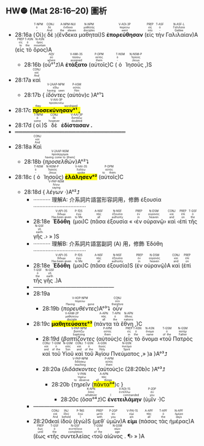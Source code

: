 ## HW❿ (Mat 28:16–20) 圖析

- <rt>28:16a</rt> (<RUBY><ruby><ruby>Οἱ<rt>-</rt></ruby><rt>ὁ</rt></ruby><rt>T-NPM</rt></RUBY>)⦇ <RUBY><ruby><ruby>δὲ<rt>And</rt></ruby><rt>δέ</rt></ruby><rt>CONJ</rt></RUBY> ⦈(<RUBY><ruby><ruby>ἕνδεκα<rt>the eleven</rt></ruby><rt>ἕνδεκα</rt></ruby><rt>A-NPM-NUI</rt></RUBY> <RUBY><ruby><ruby>μαθηταὶ<rt>disciples</rt></ruby><rt>μαθητής</rt></ruby><rt>N-NPM</rt></RUBY>)S <RUBY><ruby><ruby><strong>ἐπορεύθησαν</strong><rt>went</rt></ruby><rt>πορεύω</rt></ruby><rt>V-AOI-3P</rt></RUBY> (<RUBY><ruby><ruby>εἰς<rt>into</rt></ruby><rt>εἰς</rt></ruby><rt>PREP</rt></RUBY> <RUBY><ruby><ruby>τὴν<rt>-</rt></ruby><rt>ὁ</rt></ruby><rt>T-ASF</rt></RUBY> <RUBY><ruby><ruby>Γαλιλαίαν<rt>Galilee</rt></ruby><rt>Γαλιλαία</rt></ruby><rt>N-ASF-L</rt></RUBY>)A (<RUBY><ruby><ruby>εἰς<rt>to</rt></ruby><rt>εἰς</rt></ruby><rt>PREP</rt></RUBY> <RUBY><ruby><ruby>τὸ<rt>the</rt></ruby><rt>ὁ</rt></ruby><rt>T-ASN</rt></RUBY> <RUBY><ruby><ruby>ὄρος<rt>mountain</rt></ruby><rt>ὄρος</rt></ruby><rt>N-ASN</rt></RUBY>)A 
	- <rt>28:16b</rt> (<RUBY><ruby><ruby>οὗ°¹⮥<rt>where</rt></ruby><rt>οὗ</rt></ruby><rt>ADV</rt></RUBY>)A <RUBY><ruby><ruby><strong>ἐτάξατο</strong><rt>assigned</rt></ruby><rt>τάσσω</rt></ruby><rt>V-AMI-3S</rt></RUBY> (<RUBY><ruby><ruby>αὐτοῖς<rt>them</rt></ruby><rt>αὐτός</rt></ruby><rt>P-DPM</rt></RUBY>)C (<RUBY><ruby><ruby>ὁ<rt>-</rt></ruby><rt>ὁ</rt></ruby><rt>T-NSM</rt></RUBY> <RUBY><ruby><ruby>Ἰησοῦς ,<rt>Jesus</rt></ruby><rt>Ἰησοῦς</rt></ruby><rt>N-NSM-P</rt></RUBY>)S
- <rt>28:17a</rt> <RUBY><ruby><ruby>καὶ<rt>And</rt></ruby><rt>καί</rt></ruby><rt>CONJ</rt></RUBY> 
	- <rt>28:17b</rt> { <RUBY><ruby><ruby><em>ἰδόντες</em><rt>having seen</rt></ruby><rt>εἴδω</rt></ruby><rt>V-2AAP-NPM</rt></RUBY> (<RUBY><ruby><ruby>αὐτὸν<rt>Him</rt></ruby><rt>αὐτός</rt></ruby><rt>P-ASM</rt></RUBY>)c }A°¹⮧ 
- <rt>28:17c</rt> <RUBY><ruby><ruby><mark><strong>προσεκύνησαν°¹ ,</strong></mark><rt>they worshiped</rt></ruby><rt>προσκυνέω</rt></ruby><rt>V-AAI-3P</rt></RUBY> 
- <rt>28:17d</rt> (<RUBY><ruby><ruby>οἱ<rt>some</rt></ruby><rt>ὁ</rt></ruby><rt>T-NPM</rt></RUBY>)S <RUBY><ruby><ruby>δὲ<rt>however</rt></ruby><rt>δέ</rt></ruby><rt>CONJ</rt></RUBY> <RUBY><ruby><ruby><strong>ἐδίστασαν .</strong><rt>doubted</rt></ruby><rt>διστάζω</rt></ruby><rt>V-AAI-3P</rt></RUBY> 
- ═════════════════════════════
- <rt>28:18a</rt> <RUBY><ruby><ruby>Καὶ<rt>And</rt></ruby><rt>καί</rt></ruby><rt>CONJ</rt></RUBY> 
	- <rt>28:18b</rt> {<RUBY><ruby><ruby><em>προσελθὼν</em><rt>having come to [them]</rt></ruby><rt>προσέρχομαι</rt></ruby><rt>V-2AAP-NSM</rt></RUBY>}A°²⮧ 
- <rt>28:18c</rt> (<RUBY><ruby><ruby>ὁ<rt>-</rt></ruby><rt>ὁ</rt></ruby><rt>T-NSM</rt></RUBY> <RUBY><ruby><ruby>Ἰησοῦς<rt>Jesus</rt></ruby><rt>Ἰησοῦς</rt></ruby><rt>N-NSM-P</rt></RUBY>) <RUBY><ruby><ruby><mark><strong>ἐλάλησεν°²</strong></mark><rt>spoke</rt></ruby><rt>λαλέω</rt></ruby><rt>V-AAI-3S</rt></RUBY> (<RUBY><ruby><ruby>αὐτοῖς<rt>to them</rt></ruby><rt>αὐτός</rt></ruby><rt>P-DPM</rt></RUBY>)C 
	- <rt>28:18d</rt> { <RUBY><ruby><ruby><em>λέγων ·</em><rt>saying</rt></ruby><rt>λέγω</rt></ruby><rt>V-PAP-NSM</rt></RUBY>}A°²⮥ 
		- ··········· 理解A: 介系詞片語當形容詞用，修飾 ἐξουσία ··································
		- <rt>28:18e</rt> <RUBY><ruby><ruby><strong>Ἐδόθη</strong><rt>Has been given</rt></ruby><rt>δίδωμι</rt></ruby><rt>V-API-3S</rt></RUBY> (<RUBY><ruby><ruby>μοι<rt>to Me</rt></ruby><rt>ἐγώ</rt></ruby><rt>P-1DS</rt></RUBY>)C (<RUBY><ruby><ruby>πᾶσα<rt>all</rt></ruby><rt>πᾶς</rt></ruby><rt>A-NSF</rt></RUBY> <RUBY><ruby><ruby>ἐξουσία<rt>authority</rt></ruby><rt>ἐξουσία</rt></ruby><rt>N-NSF</rt></RUBY> « ‹<RUBY><ruby><ruby>ἐν<rt>in</rt></ruby><rt>ἐν</rt></ruby><rt>PREP</rt></RUBY> <RUBY><ruby><ruby>οὐρανῷ<rt>heaven</rt></ruby><rt>οὐρανός</rt></ruby><rt>N-DSM</rt></RUBY>› <RUBY><ruby><ruby>καὶ<rt>and</rt></ruby><rt>καί</rt></ruby><rt>CONJ</rt></RUBY> ‹<RUBY><ruby><ruby>ἐπὶ<rt>on</rt></ruby><rt>ἐπί</rt></ruby><rt>PREP</rt></RUBY> <RUBY><ruby><ruby>τῆς<rt>the</rt></ruby><rt>ὁ</rt></ruby><rt>T-GSF</rt></RUBY> <RUBY><ruby><ruby>γῆς .<rt>earth</rt></ruby><rt>γῆ</rt></ruby><rt>N-GSF</rt></RUBY>› » )S
		- ··········· 理解B: 介系詞片語當副詞 (A) 用，修飾 Ἐδόθη ··································
		- <rt>28:18e</rt> <RUBY><ruby><ruby><strong>Ἐδόθη</strong><rt>Has been given</rt></ruby><rt>δίδωμι</rt></ruby><rt>V-API-3S</rt></RUBY> (<RUBY><ruby><ruby>μοι<rt>to Me</rt></ruby><rt>ἐγώ</rt></ruby><rt>P-1DS</rt></RUBY>)C (<RUBY><ruby><ruby>πᾶσα<rt>all</rt></ruby><rt>πᾶς</rt></ruby><rt>A-NSF</rt></RUBY> <RUBY><ruby><ruby>ἐξουσία<rt>authority</rt></ruby><rt>ἐξουσία</rt></ruby><rt>N-NSF</rt></RUBY>)S (<RUBY><ruby><ruby>ἐν<rt>in</rt></ruby><rt>ἐν</rt></ruby><rt>PREP</rt></RUBY> <RUBY><ruby><ruby>οὐρανῷ<rt>heaven</rt></ruby><rt>οὐρανός</rt></ruby><rt>N-DSM</rt></RUBY>)A <RUBY><ruby><ruby>καὶ<rt>and</rt></ruby><rt>καί</rt></ruby><rt>CONJ</rt></RUBY> (<RUBY><ruby><ruby>ἐπὶ<rt>on</rt></ruby><rt>ἐπί</rt></ruby><rt>PREP</rt></RUBY> <RUBY><ruby><ruby>τῆς<rt>the</rt></ruby><rt>ὁ</rt></ruby><rt>T-GSF</rt></RUBY> <RUBY><ruby><ruby>γῆς .<rt>earth</rt></ruby><rt>γῆ</rt></ruby><rt>N-GSF</rt></RUBY>)A
		- ———————————————
		- <rt>28:19a</rt> 
			- <rt>28:19b</rt> {<RUBY><ruby><ruby><em>πορευθέντες</em><rt>Having gone</rt></ruby><rt>πορεύω</rt></ruby><rt>V-AOP-NPM</rt></RUBY>)A°³⮧ <RUBY><ruby><ruby>οὖν<rt>therefore</rt></ruby><rt>οὖν</rt></ruby><rt>CONJ</rt></RUBY> 
		- <rt>28:19c</rt> <RUBY><ruby><ruby><mark><strong>μαθητεύσατε°³</strong></mark><rt>disciple</rt></ruby><rt>μαθητεύω</rt></ruby><rt>V-AAM-2P</rt></RUBY> (<RUBY><ruby><ruby>πάντα<rt>all</rt></ruby><rt>πᾶς</rt></ruby><rt>A-APN</rt></RUBY> <RUBY><ruby><ruby>τὰ<rt>the</rt></ruby><rt>ὁ</rt></ruby><rt>T-APN</rt></RUBY> <RUBY><ruby><ruby>ἔθνη ,<rt>nations</rt></ruby><rt>ἔθνος</rt></ruby><rt>N-APN</rt></RUBY>)C 
			- <rt>28:19d</rt> {<RUBY><ruby><ruby><em>βαπτίζοντες</em><rt>baptizing</rt></ruby><rt>βαπτίζω</rt></ruby><rt>V-PAP-NPM</rt></RUBY> (<RUBY><ruby><ruby>αὐτοὺς<rt>them</rt></ruby><rt>αὐτός</rt></ruby><rt>P-APM</rt></RUBY>)c (<RUBY><ruby><ruby>εἰς<rt>in</rt></ruby><rt>εἰς</rt></ruby><rt>PREP</rt></RUBY> <RUBY><ruby><ruby>τὸ<rt>the</rt></ruby><rt>ὁ</rt></ruby><rt>T-ASN</rt></RUBY> <RUBY><ruby><ruby>ὄνομα<rt>name</rt></ruby><rt>ὄνομα</rt></ruby><rt>N-ASN</rt></RUBY> «<RUBY><ruby><ruby>τοῦ<rt>of the</rt></ruby><rt>ὁ</rt></ruby><rt>T-GSM</rt></RUBY> <RUBY><ruby><ruby>Πατρὸς<rt>Father</rt></ruby><rt>πατήρ</rt></ruby><rt>N-GSM</rt></RUBY> <RUBY><ruby><ruby>καὶ<rt>and</rt></ruby><rt>καί</rt></ruby><rt>CONJ</rt></RUBY> <RUBY><ruby><ruby>τοῦ<rt>of the</rt></ruby><rt>ὁ</rt></ruby><rt>T-GSM</rt></RUBY> <RUBY><ruby><ruby>Υἱοῦ<rt>Son</rt></ruby><rt>υἱός</rt></ruby><rt>N-GSM</rt></RUBY> <RUBY><ruby><ruby>καὶ<rt>and</rt></ruby><rt>καί</rt></ruby><rt>CONJ</rt></RUBY> <RUBY><ruby><ruby>τοῦ<rt>of the</rt></ruby><rt>ὁ</rt></ruby><rt>T-GSN</rt></RUBY> <RUBY><ruby><ruby>Ἁγίου<rt>Holy</rt></ruby><rt>ἅγιος</rt></ruby><rt>A-GSN</rt></RUBY> <RUBY><ruby><ruby>Πνεύματος ,<rt>Spirit</rt></ruby><rt>πνεῦμα</rt></ruby><rt>N-GSN</rt></RUBY>» )a }A°³⮥
			- <rt>28:20a</rt> {<RUBY><ruby><ruby><em>διδάσκοντες</em><rt>teaching</rt></ruby><rt>διδάσκω</rt></ruby><rt>V-PAP-NPM</rt></RUBY> (<RUBY><ruby><ruby>αὐτοὺς<rt>them</rt></ruby><rt>αὐτός</rt></ruby><rt>P-APM</rt></RUBY>)c (<rt>28:20b</rt>)c }A°³⮥
				- <rt>28:20b</rt> {<RUBY><ruby><ruby><em>τηρεῖν</em><rt>to observe</rt></ruby><rt>τηρέω</rt></ruby><rt>V-PAN</rt></RUBY> (<RUBY><ruby><ruby><mark>πάντα°⁴</mark><rt>all things</rt></ruby><rt>πᾶς</rt></ruby><rt>A-APN</rt></RUBY>)c }
					- <rt>28:20c</rt> (<RUBY><ruby><ruby>ὅσα°⁴⮥<rt>whatever</rt></ruby><rt>ὅσος</rt></ruby><rt>K-APN</rt></RUBY>)C <RUBY><ruby><ruby><strong>ἐνετειλάμην</strong><rt>I commanded</rt></ruby><rt>ἐντέλλω</rt></ruby><rt>V-ADI-1S</rt></RUBY> (<RUBY><ruby><ruby>ὑμῖν ·<rt>you</rt></ruby><rt>σύ</rt></ruby><rt>P-2DP</rt></RUBY>)C
		- ———————————————
		- <rt>28:20d</rt><RUBY><ruby><ruby>καὶ<rt>And</rt></ruby><rt>καί</rt></ruby><rt>CONJ</rt></RUBY> <RUBY><ruby><ruby>ἰδοὺ<rt>behold</rt></ruby><rt>ἰδού</rt></ruby><rt>INJ</rt></RUBY> (<RUBY><ruby><ruby>ἐγὼ<rt>I</rt></ruby><rt>ἐγώ</rt></ruby><rt>P-1NS</rt></RUBY>)S (<RUBY><ruby><ruby>μεθ᾽<rt>with</rt></ruby><rt>μετά</rt></ruby><rt>PREP</rt></RUBY> <RUBY><ruby><ruby>ὑμῶν<rt>you</rt></ruby><rt>σύ</rt></ruby><rt>P-2GP</rt></RUBY>)A <RUBY><ruby><ruby><strong>εἰμι</strong><rt>am</rt></ruby><rt>εἰμί</rt></ruby><rt>V-PAI-1S</rt></RUBY> (<RUBY><ruby><ruby>πάσας<rt>all</rt></ruby><rt>πᾶς</rt></ruby><rt>A-APF</rt></RUBY> <RUBY><ruby><ruby>τὰς<rt>the</rt></ruby><rt>ὁ</rt></ruby><rt>T-APF</rt></RUBY> <RUBY><ruby><ruby>ἡμέρας<rt>days</rt></ruby><rt>ἡμέρα</rt></ruby><rt>N-APF</rt></RUBY>)A (<RUBY><ruby><ruby>ἕως<rt>until</rt></ruby><rt>ἕως</rt></ruby><rt>PREP</rt></RUBY> «<RUBY><ruby><ruby>τῆς<rt>the</rt></ruby><rt>ὁ</rt></ruby><rt>T-GSF</rt></RUBY> <RUBY><ruby><ruby>συντελείας<rt>completion</rt></ruby><rt>συντέλεια</rt></ruby><rt>N-GSF</rt></RUBY> ‹<RUBY><ruby><ruby>τοῦ<rt>of the</rt></ruby><rt>ὁ</rt></ruby><rt>T-GSM</rt></RUBY> <RUBY><ruby><ruby>αἰῶνος . ¶<rt>age</rt></ruby><rt>αἰών</rt></ruby><rt>N-GSM</rt></RUBY>› » )A
